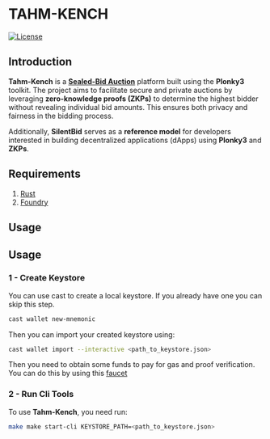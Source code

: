 # TAHM-KENCH

[![License](https://img.shields.io/github/license/sota-zk-labs/orn)](./LICENSE)

[//]: # ([![Continuous Integration]&#40;https://github.com/sota-zk/orn/actions/workflows/ci.yaml/badge.svg&#41;]&#40;https://github.com/sota-zk/orn/actions/workflows/ci.yaml/badge.svg&#41;)

## Introduction

**Tahm-Kench** is a [**Sealed-Bid Auction**](https://www.investopedia.com/terms/s/sealed-bid-auction.asp) platform built using the
**Plonky3** toolkit. The project aims to facilitate secure and private auctions by leveraging **zero-knowledge proofs (ZKPs)** to
determine the highest bidder without revealing individual bid amounts. This ensures both privacy and fairness in the bidding process.

Additionally, **SilentBid** serves as a **reference model** for developers interested in building decentralized applications (dApps)
using **Plonky3** and **ZKPs**.

## Requirements

1. [Rust](https://www.rust-lang.org/tools/install)
2. [Foundry](https://getfoundry.sh)

## Usage

## Usage

### 1 - Create Keystore

You can use cast to create a local keystore.
If you already have one you can skip this step.

```bash
cast wallet new-mnemonic
```

Then you can import your created keystore using:

```bash
cast wallet import --interactive <path_to_keystore.json>
```

Then you need to obtain some funds to pay for gas and proof verification.
You can do this by using this [faucet](https://cloud.google.com/application/web3/faucet/ethereum/holesky)

### 2 - Run Cli Tools

To use **Tahm-Kench**, you need run:
```bash
make make start-cli KEYSTORE_PATH=<path_to_keystore.json>
```

